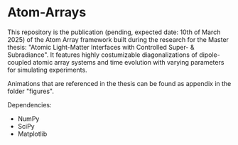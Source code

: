 # Atom-Arrays
This repository is the publication (pending, expected date: 10th of March 2025) of the Atom Array framework built during the research for the Master thesis: "Atomic Light-Matter Interfaces with Controlled Super- &amp; Subradiance". It features highly costumizable diagonalizations of dipole-coupled atomic array systems and time evolution with varying parameters for simulating experiments.

Animations that are referenced in the thesis can be found as appendix in the folder "figures".

Dependencies:
 - NumPy
 - SciPy
 - Matplotlib
